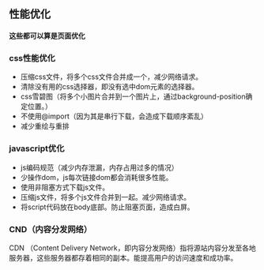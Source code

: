 ## 性能优化

#### 这些都可以算是页面优化

### css性能优化

- 压缩css文件，将多个css文件合并成一个，减少网络请求。
- 清除没有用的css选择器，即没有选中dom元素的选择器。
- css雪碧图（将多个小图片合并到一个图片上，通过background-position确定位置。）
- 不使用@import（因为其是串行下载，会造成下载顺序紊乱）
- 减少重绘与重排

### javascript优化

- js编码规范（减少内存泄漏，内存占用过多的情况）
- 少操作dom，js每次链接dom都会消耗很多性能。
- 使用非阻塞方式下载js文件。
- 压缩js文件，将多个js文件合并到一起。减少网络请求。
- 将script代码放在body底部。防止阻塞页面，造成白屏。

### CND（内容分发网络）

CDN （Content Delivery Network，即内容分发网络）指将源站内容分发至各地服务器，这些服务器都存着相同的副本。能提高用户的访问速度和成功率。